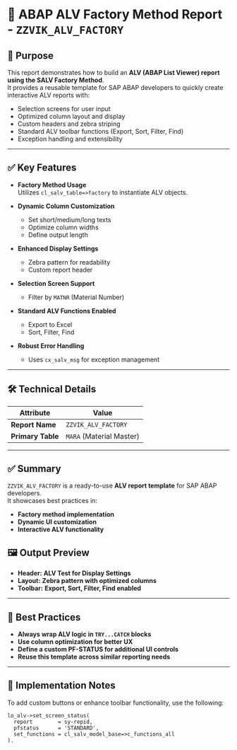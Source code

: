 # 🚀 ABAP ALV Factory Method Report - `ZZVIK_ALV_FACTORY`

## 📌 Purpose

This report demonstrates how to build an **ALV (ABAP List Viewer) report using the SALV Factory Method**.  
It provides a reusable template for SAP ABAP developers to quickly create interactive ALV reports with:

- Selection screens for user input  
- Optimized column layout and display  
- Custom headers and zebra striping  
- Standard ALV toolbar functions (Export, Sort, Filter, Find)  
- Exception handling and extensibility  

---

## ✅ Key Features

- **Factory Method Usage**  
  Utilizes `cl_salv_table=>factory` to instantiate ALV objects.

- **Dynamic Column Customization**  
  - Set short/medium/long texts  
  - Optimize column widths  
  - Define output length  

- **Enhanced Display Settings**  
  - Zebra pattern for readability  
  - Custom report header  

- **Selection Screen Support**  
  - Filter by `MATNR` (Material Number)

- **Standard ALV Functions Enabled**  
  - Export to Excel  
  - Sort, Filter, Find  

- **Robust Error Handling**  
  - Uses `cx_salv_msg` for exception management  

---

## 🛠️ Technical Details

| Attribute         | Value                  |
|------------------|------------------------|
| **Report Name**   | `ZZVIK_ALV_FACTORY`    |
| **Primary Table** | `MARA` (Material Master) |

---
## **✅ Summary**

`ZZVIK_ALV_FACTORY` is a ready-to-use **ALV report template** for SAP ABAP developers.  
It showcases best practices in:

- **Factory method implementation**  
- **Dynamic UI customization**  
- **Interactive ALV functionality**


## **🖼️ Output Preview**

- **Header:** **ALV Test for Display Settings**  
- **Layout:** **Zebra pattern with optimized columns**  
- **Toolbar:** **Export, Sort, Filter, Find enabled**  

---

## **🧠 Best Practices**

- **Always wrap ALV logic in `TRY...CATCH` blocks**  
- **Use column optimization for better UX**  
- **Define a custom PF-STATUS for additional UI controls**  
- **Reuse this template across similar reporting needs**  

--- 

## 🧩 Implementation Notes

To add custom buttons or enhance toolbar functionality, use the following:

```abap
lo_alv->set_screen_status(
  report        = sy-repid,
  pfstatus      = 'STANDARD',
  set_functions = cl_salv_model_base=>c_functions_all
).



